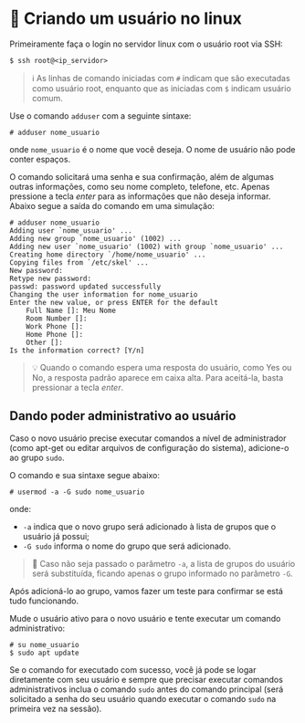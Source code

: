 # 🤦 Criando um usuário no linux

Primeiramente faça o login no servidor linux com o usuário root via SSH:

    $ ssh root@<ip_servidor>

> ℹ️ As linhas de comando iniciadas com `#` indicam que são executadas como usuário root, enquanto que as iniciadas com `$` indicam usuário comum. 

Use o comando `adduser` com a seguinte sintaxe:

    # adduser nome_usuario

onde `nome_usuario` é o nome que você deseja. O nome de usuário não pode conter espaços.

O comando solicitará uma senha e sua confirmação, além de algumas outras informações, como seu nome completo, telefone, etc. Apenas pressione a tecla *enter* para as informações que não deseja informar. Abaixo segue a saída do comando em uma simulação:

    # adduser nome_usuario
    Adding user `nome_usuario' ...
    Adding new group `nome_usuario' (1002) ...
    Adding new user `nome_usuario' (1002) with group `nome_usuario' ...
    Creating home directory `/home/nome_usuario' ...
    Copying files from `/etc/skel' ...
    New password: 
    Retype new password: 
    passwd: password updated successfully
    Changing the user information for nome_usuario
    Enter the new value, or press ENTER for the default
    	Full Name []: Meu Nome         
    	Room Number []: 
    	Work Phone []: 
    	Home Phone []: 
    	Other []: 
    Is the information correct? [Y/n]

> 💡 Quando o comando espera uma resposta do usuário, como Yes ou No, a resposta padrão aparece em caixa alta. Para aceitá-la, basta pressionar a tecla *enter*.

## Dando poder administrativo ao usuário

Caso o novo usuário precise executar comandos a nível de administrador (como apt-get ou editar arquivos de configuração do sistema), adicione-o ao grupo `sudo`. 

O comando e sua sintaxe segue abaixo:

    # usermod -a -G sudo nome_usuario

onde: 
- `-a` indica que o novo grupo será adicionado à lista de grupos que o usuário já possui;
- `-G sudo` informa o nome do grupo que será adicionado.

> 🚨 Caso não seja passado o parâmetro `-a`, a lista de grupos do usuário será substituída, ficando apenas o grupo informado no parâmetro `-G`.

Após adicioná-lo ao grupo, vamos fazer um teste para confirmar se está tudo funcionando.

Mude o usuário ativo para o novo usuário e tente executar um comando administrativo:

    # su nome_usuario
    $ sudo apt update

Se o comando for executado com sucesso, você já pode se logar diretamente com seu usuário e sempre que precisar executar comandos administrativos inclua o comando `sudo` antes do comando principal (será solicitado a senha do seu usuário quando executar o comando `sudo` na primeira vez na sessão).